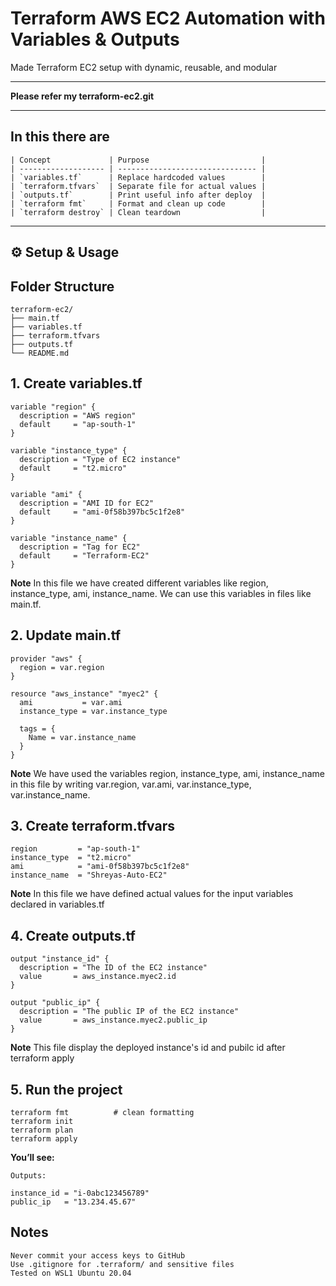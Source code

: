 # Terraform AWS EC2 Automation with Variables & Outputs

Made Terraform EC2 setup with dynamic, reusable, and modular

---

**Please refer my terraform-ec2.git**

---

## In this there are
```
| Concept             | Purpose                         |
| ------------------- | ------------------------------- |
| `variables.tf`      | Replace hardcoded values        |
| `terraform.tfvars`  | Separate file for actual values |
| `outputs.tf`        | Print useful info after deploy  |
| `terraform fmt`     | Format and clean up code        |
| `terraform destroy` | Clean teardown                  |
```

---

## ⚙️ Setup & Usage

## Folder Structure
```
terraform-ec2/
├── main.tf
├── variables.tf
├── terraform.tfvars
├── outputs.tf
└── README.md
```
## 1. Create variables.tf
```
variable "region" {
  description = "AWS region"
  default     = "ap-south-1"
}

variable "instance_type" {
  description = "Type of EC2 instance"
  default     = "t2.micro"
}

variable "ami" {
  description = "AMI ID for EC2"
  default     = "ami-0f58b397bc5c1f2e8"
}

variable "instance_name" {
  description = "Tag for EC2"
  default     = "Terraform-EC2"
}
```
**Note**
In this file we have created different variables like region, instance_type, ami, instance_name.
We can use this variables in files like main.tf.

## 2. Update main.tf
```
provider "aws" {
  region = var.region
}

resource "aws_instance" "myec2" {
  ami           = var.ami
  instance_type = var.instance_type

  tags = {
    Name = var.instance_name
  }
}
```
**Note**
We have used the variables region, instance_type, ami, instance_name in this file by writing var.region, var.ami, var.instance_type, var.instance_name.


## 3. Create terraform.tfvars
```
region         = "ap-south-1"
instance_type  = "t2.micro"
ami            = "ami-0f58b397bc5c1f2e8"
instance_name  = "Shreyas-Auto-EC2"
```
**Note**
In this file we have defined actual values for the input variables declared in variables.tf


## 4. Create outputs.tf
```
output "instance_id" {
  description = "The ID of the EC2 instance"
  value       = aws_instance.myec2.id
}

output "public_ip" {
  description = "The public IP of the EC2 instance"
  value       = aws_instance.myec2.public_ip
}
```
**Note**
This file display the deployed instance's id and pubilc id after terraform apply

## 5. Run the project
```
terraform fmt          # clean formatting
terraform init
terraform plan
terraform apply
```

**You’ll see:**

```
Outputs:

instance_id = "i-0abc123456789"
public_ip   = "13.234.45.67"
```

## Notes
```
Never commit your access keys to GitHub
Use .gitignore for .terraform/ and sensitive files
Tested on WSL1 Ubuntu 20.04
```
